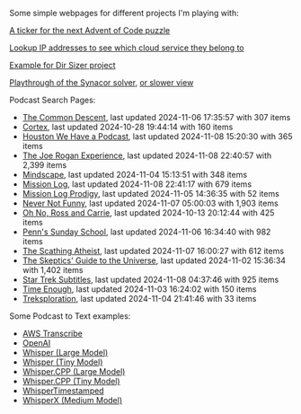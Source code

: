 Some simple webpages for different projects I'm playing with:

[A ticker for the next Advent of Code puzzle](https://seligman.github.io/aoc_ticker.html)

[Lookup IP addresses to see which cloud service they belong to](https://seligman.github.io/cloud-ips/index.html)

[Example for Dir Sizer project](https://seligman.github.io/dir_sizer/cost_example.html)

[Playthrough of the Synacor solver](https://seligman.github.io/synacor/run_script_speed.html), [or slower view](https://seligman.github.io/synacor/run_script.html)

Podcast Search Pages:
<!-- Podcasts Start -->
* [The Common Descent](https://seligman.github.io/podcasts/common_descent/common_descent.html), last updated 2024-11-06 17:35:57 with 307 items
* [Cortex](https://seligman.github.io/podcasts/cortex_pod/cortex_pod.html), last updated 2024-10-28 19:44:14 with 160 items
* [Houston We Have a Podcast](https://seligman.github.io/podcasts/houston_we_have_a_podcast/houston_we_have_a_podcast.html), last updated 2024-11-08 15:20:30 with 365 items
* [The Joe Rogan Experience](https://seligman.github.io/podcasts/jre/jre.html), last updated 2024-11-08 22:40:57 with 2,399 items
* [Mindscape](https://seligman.github.io/podcasts/mindscape/mindscape.html), last updated 2024-11-04 15:13:51 with 348 items
* [Mission Log](https://seligman.github.io/podcasts/mission_log/mission_log.html), last updated 2024-11-08 22:41:17 with 679 items
* [Mission Log Prodigy](https://seligman.github.io/podcasts/ml_prodigy/ml_prodigy.html), last updated 2024-11-05 14:36:35 with 52 items
* [Never Not Funny](https://seligman.github.io/podcasts/nevernotfunny/nevernotfunny.html), last updated 2024-11-07 05:00:03 with 1,903 items
* [Oh No, Ross and Carrie](https://seligman.github.io/podcasts/oh_no/oh_no.html), last updated 2024-10-13 20:12:44 with 425 items
* [Penn's Sunday School](https://seligman.github.io/podcasts/penn_sunday_school/penn_sunday_school.html), last updated 2024-11-06 16:34:40 with 982 items
* [The Scathing Atheist](https://seligman.github.io/podcasts/scathing/scathing.html), last updated 2024-11-07 16:00:27 with 612 items
* [The Skeptics' Guide to the Universe](https://seligman.github.io/podcasts/sgu/sgu.html), last updated 2024-11-02 15:36:34 with 1,402 items
* [Star Trek Subtitles](https://seligman.github.io/star_trek_subtitles/star_trek_subtitles.html), last updated 2024-11-08 04:37:46 with 925 items
* [Time Enough](https://seligman.github.io/podcasts/time_enough/time_enough.html), last updated 2024-11-03 16:24:02 with 150 items
* [Treksploration](https://seligman.github.io/podcasts/treksploration/treksploration.html), last updated 2024-11-04 21:41:46 with 33 items
<!-- Podcasts End -->

Some Podcast to Text examples:
* [AWS Transcribe](https://seligman.github.io/podcast_to_text/Example-Results-AWS-Transcribe.html)
* [OpenAI](https://seligman.github.io/podcast_to_text/Example-Results-OpenAI.html)
* [Whisper (Large Model)](https://seligman.github.io/podcast_to_text/Example-Results-Whisper-Large.html)
* [Whisper (Tiny Model)](https://seligman.github.io/podcast_to_text/Example-Results-Whisper-Tiny.html)
* [Whisper.CPP (Large Model)](https://seligman.github.io/podcast_to_text/Example-Results-Whisper_CPP-Large.html)
* [Whisper.CPP (Tiny Model)](https://seligman.github.io/podcast_to_text/Example-Results-Whisper_CPP-Tiny.html)
* [WhisperTimestamped](https://seligman.github.io/podcast_to_text/Example-Results-WhisperTimestamped-Medium.html)
* [WhisperX (Medium Model)](https://seligman.github.io/podcast_to_text/Example-Results-WhisperX-Medium.html)
